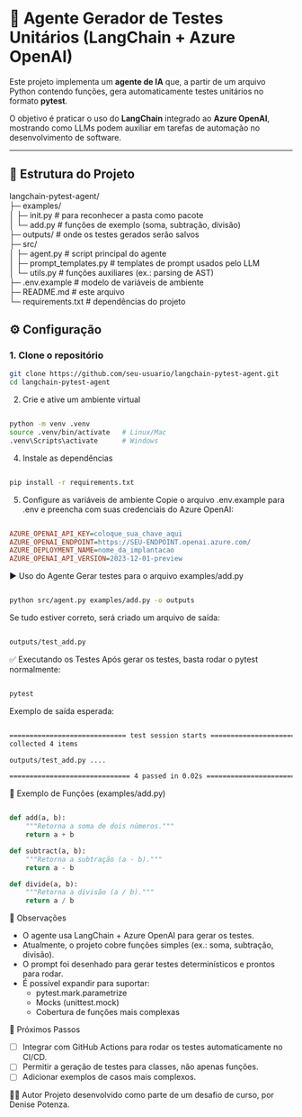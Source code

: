 # 🤖 Agente Gerador de Testes Unitários (LangChain + Azure OpenAI)

Este projeto implementa um **agente de IA** que, a partir de um arquivo Python contendo funções, gera automaticamente testes unitários no formato **pytest**.  

O objetivo é praticar o uso do **LangChain** integrado ao **Azure OpenAI**, mostrando como LLMs podem auxiliar em tarefas de automação no desenvolvimento de software.

---

## 📂 Estrutura do Projeto

langchain-pytest-agent/  
├─ examples/  
│ ├─ init.py # para reconhecer a pasta como pacote  
│ └─ add.py # funções de exemplo (soma, subtração, divisão)  
├─ outputs/ # onde os testes gerados serão salvos  
├─ src/  
│ ├─ agent.py # script principal do agente  
│ ├─ prompt_templates.py # templates de prompt usados pelo LLM  
│ └─ utils.py # funções auxiliares (ex.: parsing de AST)  
├─ .env.example # modelo de variáveis de ambiente  
├─ README.md # este arquivo  
└─ requirements.txt # dependências do projeto  



## ⚙️ Configuração

### 1. Clone o repositório

```bash
git clone https://github.com/seu-usuario/langchain-pytest-agent.git
cd langchain-pytest-agent
```

2. Crie e ative um ambiente virtual
```bash

python -m venv .venv
source .venv/bin/activate   # Linux/Mac
.venv\Scripts\activate      # Windows
```

4. Instale as dependências
```bash

pip install -r requirements.txt
```

5. Configure as variáveis de ambiente
Copie o arquivo .env.example para .env e preencha com suas credenciais do Azure OpenAI:
```ini

AZURE_OPENAI_API_KEY=coloque_sua_chave_aqui
AZURE_OPENAI_ENDPOINT=https://SEU-ENDPOINT.openai.azure.com/
AZURE_DEPLOYMENT_NAME=nome_da_implantacao
AZURE_OPENAI_API_VERSION=2023-12-01-preview
```

▶️ Uso do Agente
Gerar testes para o arquivo examples/add.py
```bash

python src/agent.py examples/add.py -o outputs
```

Se tudo estiver correto, será criado um arquivo de saída:
```bash

outputs/test_add.py
```

✅ Executando os Testes
Após gerar os testes, basta rodar o pytest normalmente:
```bash

pytest
```

Exemplo de saída esperada:
```bash

============================= test session starts =============================
collected 4 items

outputs/test_add.py ....                                               [100%]

============================== 4 passed in 0.02s ==============================
```

🧩 Exemplo de Funções (examples/add.py)
```python

def add(a, b):
    """Retorna a soma de dois números."""
    return a + b

def subtract(a, b):
    """Retorna a subtração (a - b)."""
    return a - b

def divide(a, b):
    """Retorna a divisão (a / b)."""
    return a / b
```

📌 Observações
* O agente usa LangChain + Azure OpenAI para gerar os testes.
* Atualmente, o projeto cobre funções simples (ex.: soma, subtração, divisão).
* O prompt foi desenhado para gerar testes determinísticos e prontos para rodar.
* É possível expandir para suportar:
    * pytest.mark.parametrize
    * Mocks (unittest.mock)
    * Cobertura de funções mais complexas

🚀 Próximos Passos
+ [ ] Integrar com GitHub Actions para rodar os testes automaticamente no CI/CD.
+ [ ] Permitir a geração de testes para classes, não apenas funções.
+ [ ] Adicionar exemplos de casos mais complexos.

👩‍💻 Autor
Projeto desenvolvido como parte de um desafio de curso, por Denise Potenza.
